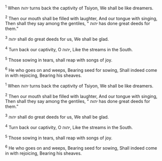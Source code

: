 <sup>1</sup> When יהוה turns back the captivity of Tsiyon, We shall be like dreamers.

<sup>2</sup> Then our mouth shall be filled with laughter, And our tongue with singing, Then shall they say among the gentiles, “ יהוה has done great deeds for them.”

<sup>3</sup> יהוה shall do great deeds for us, We shall be glad.

<sup>4</sup> Turn back our captivity, O יהוה, Like the streams in the South.

<sup>5</sup> Those sowing in tears, shall reap with songs of joy.

<sup>6</sup> He who goes on and weeps, Bearing seed for sowing, Shall indeed come in with rejoicing, Bearing his sheaves.

<sup>1</sup> When יהוה turns back the captivity of Tsiyon, We shall be like dreamers.

<sup>2</sup> Then our mouth shall be filled with laughter, And our tongue with singing, Then shall they say among the gentiles, “ יהוה has done great deeds for them.”

<sup>3</sup> יהוה shall do great deeds for us, We shall be glad.

<sup>4</sup> Turn back our captivity, O יהוה, Like the streams in the South.

<sup>5</sup> Those sowing in tears, shall reap with songs of joy.

<sup>6</sup> He who goes on and weeps, Bearing seed for sowing, Shall indeed come in with rejoicing, Bearing his sheaves.

